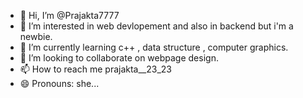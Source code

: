 - 👋 Hi, I’m @Prajakta7777
- 👀 I’m interested in web devlopement and also in backend but i'm a newbie.
- 🌱 I’m currently learning c++ , data structure , computer graphics.
- 💞️ I’m looking to collaborate on webpage design.
- 📫 How to reach me prajakta__23_23
- 😄 Pronouns: she...



